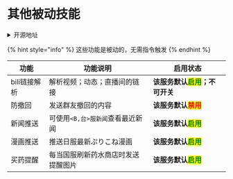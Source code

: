 # 其他被动技能

<details>

<summary>开源地址</summary>

bili链接解析：[https://github.com/Tsuk1ko/cq-picsearcher-bot](https://github.com/Tsuk1ko/cq-picsearcher-bot)

防撤回：[Hoshinoの内鬼花园](https://jq.qq.com/?\_wv=1027\&k=8MgYmp2E)

新闻推送：Hoshino原生功能

漫画推送：Hoshino原生功能

买药提醒：[https://github.com/pcrbot/HoshinoBuyPotionReminder](https://github.com/pcrbot/HoshinoBuyPotionReminder)

</details>

{% hint style="info" %}
这些功能是被动的，无需指令触发
{% endhint %}

| 功能       | 功能说明                | 启用状态                                                       |
| -------- | ------------------- | ---------------------------------------------------------- |
| bili链接解析 | 解析视频；动态；直播间的链接      | **该服务默认**<mark style="color:green;">**启用**</mark>**；不可开关** |
| 防撤回      | 发送群友撤回的内容           | **该服务默认**<mark style="color:red;">**禁用**</mark>            |
| 新闻推送     | 可使用`<B,台>服新闻`查看最近新闻 | **该服务默认**<mark style="color:green;">**启用**</mark>          |
| 漫画推送     | 推送日服最新ぷりこね漫画        | **该服务默认**<mark style="color:green;">**启用**</mark>          |
| 买药提醒     | 每当国服刷新药水商店时发送提醒图片   | **该服务默认**<mark style="color:green;">**启用**</mark>          |
